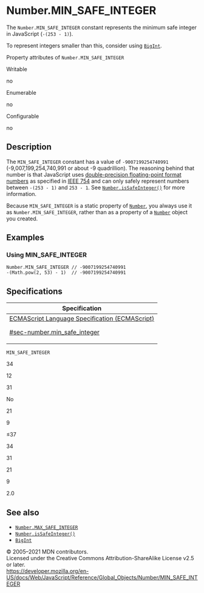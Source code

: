 # Number.MIN_SAFE_INTEGER

The `Number.MIN_SAFE_INTEGER` constant represents the minimum safe integer in JavaScript (`-(253 - 1)`).

To represent integers smaller than this, consider using [`BigInt`](../bigint).

Property attributes of `Number.MIN_SAFE_INTEGER`

Writable

no

Enumerable

no

Configurable

no

## Description

The `MIN_SAFE_INTEGER` constant has a value of `-9007199254740991` (-9,007,199,254,740,991 or about -9 quadrillion). The reasoning behind that number is that JavaScript uses [double-precision floating-point format numbers](https://en.wikipedia.org/wiki/Double_precision_floating-point_format) as specified in [IEEE 754](https://en.wikipedia.org/wiki/IEEE_floating_point) and can only safely represent numbers between `-(253 - 1)` and `253 - 1`. See [`Number.isSafeInteger()`](issafeinteger) for more information.

Because `MIN_SAFE_INTEGER` is a static property of [`Number`](../number), you always use it as `Number.MIN_SAFE_INTEGER`, rather than as a property of a [`Number`](../number) object you created.

## Examples

### Using MIN_SAFE_INTEGER

    Number.MIN_SAFE_INTEGER // -9007199254740991
    -(Math.pow(2, 53) - 1)  // -9007199254740991

## Specifications

<table><thead><tr class="header"><th>Specification</th></tr></thead><tbody><tr class="odd"><td><a href="https://tc39.es/ecma262/#sec-number.min_safe_integer">ECMAScript Language Specification (ECMAScript) 
<br/>


<span class="small">#sec-number.min_safe_integer</span></a></td></tr></tbody></table>

`MIN_SAFE_INTEGER`

34

12

31

No

21

9

≤37

34

31

21

9

2.0

## See also

-   [`Number.MAX_SAFE_INTEGER`](max_safe_integer)
-   [`Number.isSafeInteger()`](issafeinteger)
-   [`BigInt`](../bigint)

© 2005–2021 MDN contributors.  
Licensed under the Creative Commons Attribution-ShareAlike License v2.5 or later.  
<a href="https://developer.mozilla.org/en-US/docs/Web/JavaScript/Reference/Global_Objects/Number/MIN_SAFE_INTEGER" class="_attribution-link">https://developer.mozilla.org/en-US/docs/Web/JavaScript/Reference/Global_Objects/Number/MIN_SAFE_INTEGER</a>
